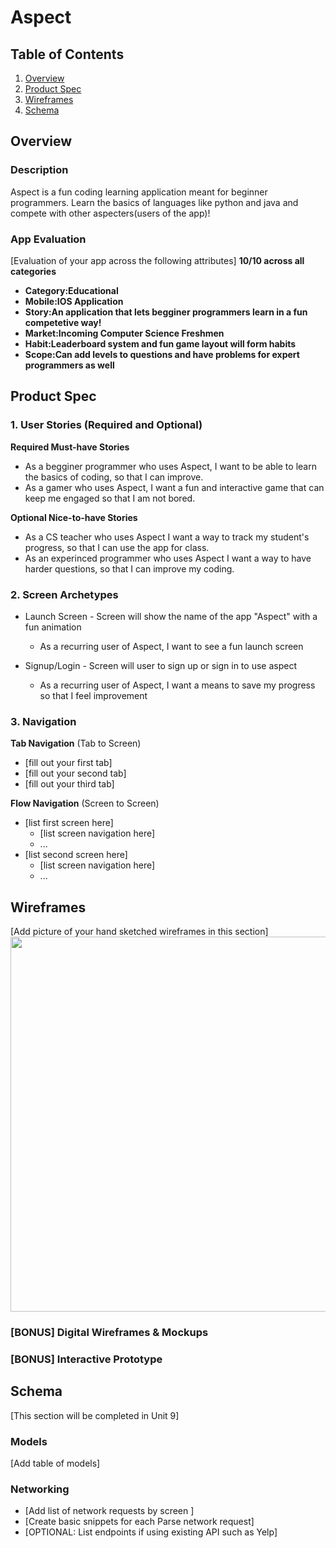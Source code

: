 # Aspect

## Table of Contents
1. [Overview](#Overview)
1. [Product Spec](#Product-Spec)
1. [Wireframes](#Wireframes)
2. [Schema](#Schema)

## Overview
### Description
Aspect is a fun coding learning application meant for beginner programmers. Learn the basics of languages like python and java and compete with other aspecters(users of the app)!

### App Evaluation
[Evaluation of your app across the following attributes]
**10/10 across all categories**
- **Category:Educational** 
- **Mobile:IOS Application**
- **Story:An application that lets begginer programmers learn in a fun competetive way!**
- **Market:Incoming Computer Science Freshmen**
- **Habit:Leaderboard system and fun game layout will form habits**
- **Scope:Can add levels to questions and have problems for expert programmers as well**

## Product Spec

### 1. User Stories (Required and Optional)

**Required Must-have Stories**

* As a begginer programmer who uses Aspect, I want to be able to learn the basics of coding, so that I can improve.
* As a gamer who uses Aspect, I want a fun and interactive game that can keep me engaged so that I am not bored. 

**Optional Nice-to-have Stories**

* As a CS teacher who uses Aspect I want a way to track my student's progress, so that I can use the app for class.
* As an experinced programmer who uses Aspect I want a way to have harder questions, so that I can improve my coding. 

### 2. Screen Archetypes

* Launch Screen - Screen will show the name of the app "Aspect" with a fun animation
   * As a recurring user of Aspect, I want to see a fun launch screen
   
 * Signup/Login - Screen will user to sign up or sign in to use aspect
   * As a recurring user of Aspect, I want a means to save my progress so that I feel improvement

### 3. Navigation

**Tab Navigation** (Tab to Screen)

* [fill out your first tab]
* [fill out your second tab]
* [fill out your third tab]

**Flow Navigation** (Screen to Screen)

* [list first screen here]
   * [list screen navigation here]
   * ...
* [list second screen here]
   * [list screen navigation here]
   * ...

## Wireframes
[Add picture of your hand sketched wireframes in this section]
<img src="YOUR_WIREFRAME_IMAGE_URL" width=600>

### [BONUS] Digital Wireframes & Mockups

### [BONUS] Interactive Prototype

## Schema 
[This section will be completed in Unit 9]
### Models
[Add table of models]
### Networking
- [Add list of network requests by screen ]
- [Create basic snippets for each Parse network request]
- [OPTIONAL: List endpoints if using existing API such as Yelp]

